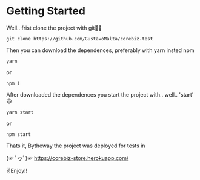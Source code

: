 # Getting Started

Well.. frist clone the project with git🐱‍👤

    git clone https://github.com/GustavoMalta/corebiz-test

Then you can download the dependences, preferably with yarn insted npm

    yarn

or

    npm i

After downloaded the dependences you start the project with.. well.. 'start' 😃

    yarn start

or

    npm start

Thats it,
Bytheway the project was deployed for tests in

(☞ ﾟヮﾟ)☞ https://corebiz-store.herokuapp.com/

✌Enjoy!!
